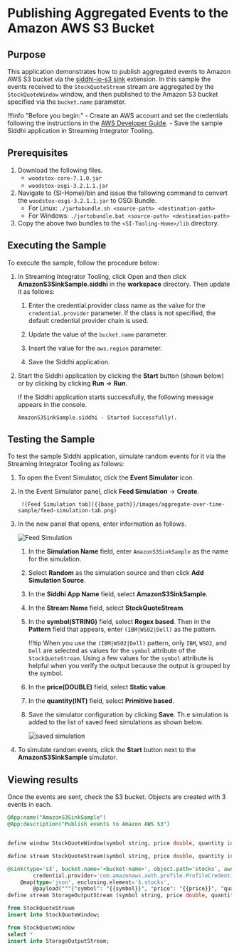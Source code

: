 # Publishing Aggregated Events to the Amazon AWS S3 Bucket

## Purpose

This application demonstrates how to publish aggregated events to Amazon AWS S3 bucket via the [siddhi-io-s3 sink](https://siddhi-io.github.io/siddhi-io-s3/) extension. In this sample the events received to the `StockQuoteStream` stream are aggregated by the
`StockQuoteWindow` window, and then published to the Amazon S3 bucket specified via the `bucket.name` parameter.

!!!info "Before you begin:"
    - Create an AWS account and set the credentials following the instructions in the [AWS Developer Guide](https://docs.aws.amazon.com/sdk-for-java/v1/developer-guide/credentials.html).
    - Save the sample Siddhi application in Streaming Integrator Tooling.

## Prerequisites

1. Download the following files.
    - `woodstox-core-7.1.0.jar`
    - `woodstox-osgi-3.2.1.1.jar`
2. Navigate to {SI-Home}/bin and issue the following command to convert the `woodstox-osgi-3.2.1.1.jar` to OSGi Bundle.
    - For Linux: `./jartobundle.sh <source-path> <destination-path>`
    - For Windows: `./jartobundle.bat <source-path> <destination-path>`
3. Copy the above two bundles to the `<SI-Tooling-Home>/lib` directory.

## Executing the Sample

To execute the sample, follow the procedure below:

1. In Streaming Integrator Tooling, click Open and then click **AmazonS3SinkSample.siddhi** in the **workspace** directory. Then update it as follows:

    1. Enter the credential.provider class name as the value for the `credential.provider` parameter. If the class is not specified, the default credential provider chain is used.

    2. Update the value of the `bucket.name` parameter.

    3. Insert the value for the `aws.region` parameter.

    4. Save the Siddhi application.

2. Start the Siddhi application by clicking the **Start** button (shown below) or by clicking by clicking **Run** => **Run**.

    If the Siddhi application starts successfully, the following message appears in the console.

    `AmazonS3SinkSample.siddhi - Started Successfully!.`

## Testing the Sample

To test the sample Siddhi application, simulate random events for it via the Streaming Integrator Tooling as follows:

1. To open the Event Simulator, click the **Event Simulator** icon.

2. In the Event Simulator panel, click **Feed Simulation** -> **Create**.

        ![Feed Simulation tab]({{base_path}}/images/aggregate-over-time-sample/feed-simulation-tab.png)

3. In the new panel that opens, enter information as follows.

    ![Feed Simulation]({{base_path}}/images/amazon-s3-sink-sample/AmazonS3SinkSample-feed-simulation.png)

    1. In the **Simulation Name** field, enter `AmazonS3SinkSample` as the name for the simulation.
    2. Select **Random** as the simulation source and then click **Add Simulation Source**.
    3. In the **Siddhi App Name** field, select **AmazonS3SinkSample**.
    4. In the **Stream Name** field, select **StockQuoteStream**.
    5. In the **symbol(STRING)** field, select **Regex based**. Then in the **Pattern** field that appears, enter `(IBM|WSO2|Dell)` as the pattern.

        !!!tip
            When you use the `(IBM|WSO2|Dell)` pattern, only `IBM`, `WSO2`, and `Dell` are selected as values for the `symbol` attribute of the `StockQuoteStream`. Using a few values for the `symbol` attribute is helpful when you verify the output because the output is grouped by the symbol.

    6. In the **price(DOUBLE)** field, select **Static value**.

    7. In the **quantity(INT)** field, select **Primitive based**.

    8. Save the simulator configuration by clicking **Save**. Th.e simulation is added to the list of saved feed simulations as shown below.

        ![saved simulation]({{base_path}}/images/amazon-s3-sink-sample/simulation-list.png)

4. To simulate random events, click the **Start** button next to the **AmazonS3SinkSample** simulator.

## Viewing results

Once the events are sent, check the S3 bucket. Objects are created with 3 events in each.

```sql
@App:name("AmazonS3SinkSample")
@App:description("Publish events to Amazon AWS S3")


define window StockQuoteWindow(symbol string, price double, quantity int) lengthBatch(3) output all events;

define stream StockQuoteStream(symbol string, price double, quantity int);

@sink(type='s3', bucket.name='<bucket-name>', object.path='stocks', aws.region='<aws-region>',
        credential.provider='com.amazonaws.auth.profile.ProfileCredentialsProvider', node.id='zeus',
    @map(type='json', enclosing.element='$.stocks',
        @payload("""{"symbol": "{{symbol}}", "price": "{{price}}", "quantity": "{{quantity}}"}""")))
define stream StorageOutputStream (symbol string, price double, quantity int);

from StockQuoteStream
insert into StockQuoteWindow;

from StockQuoteWindow
select *
insert into StorageOutputStream;
```
